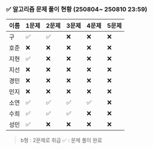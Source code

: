 ### ✅ 알고리즘 문제 풀이 현황 (250804~ 250810 23:59)

| 이름   | 1문제 | 2문제 | 3문제 | 4문제 | 5문제 |
|--------|--------|--------|--------|--------|--------|
| 구     | ✅     | ✅     | ❌     | ❌     | ❌     |
| 호준   | ❌     | ❌     | ❌     | ❌     | ❌     |
| 지현   | ✅     | ❌     | ❌     | ❌     | ❌     |
| 지선   | ❌     | ❌     | ❌     | ❌     | ❌     |
| 경민   | ❌     | ❌     | ❌     | ❌     | ❌     |
| 민지   | ❌     | ❌     | ❌     | ❌     | ❌     |
| 소연   | ✅     | ✅    | ✅    | ✅    | ❌     |
| 수희   | ✅     | ✅    | ✅   | ❌     | ❌     |
| 성민   | ✅     | ❌     | ❌     | ❌     | ❌     |

> b형 : 2문제로 취급
> ✅ : 문제 풀이 완료
